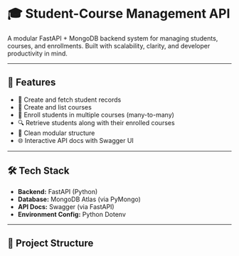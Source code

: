 # 🎓 Student-Course Management API

A modular FastAPI + MongoDB backend system for managing students, courses, and enrollments. Built with scalability, clarity, and developer productivity in mind.

---

## 🚀 Features

- 📘 Create and fetch student records
- 📗 Create and list courses
- 🔗 Enroll students in multiple courses (many-to-many)
- 🔍 Retrieve students along with their enrolled courses
- 🧩 Clean modular structure
- 🌐 Interactive API docs with Swagger UI

---

## 🛠 Tech Stack

- **Backend:** FastAPI (Python)
- **Database:** MongoDB Atlas (via PyMongo)
- **API Docs:** Swagger (via FastAPI)
- **Environment Config:** Python Dotenv

---

## 📁 Project Structure

